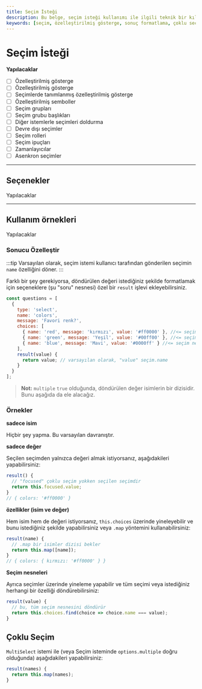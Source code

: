 ```yaml
---
title: Seçim İsteği
description: Bu belge, seçim isteği kullanımı ile ilgili teknik bir kılavuz sunmaktadır. Kullanıcılar özelleştirilmiş seçim nesnelerini ve sonuçları nasıl formatlayacaklarını öğrenebilirler.
keywords: [seçim, özelleştirilmiş gösterge, sonuç formatlama, çoklu seçim, kullanım örnekleri]
---
```


# Seçim İsteği

**Yapılacaklar**

- [ ] Özelleştirilmiş gösterge
- [ ] Özelleştirilmiş gösterge
- [ ] Seçimlerde tanımlanmış özelleştirilmiş gösterge
- [ ] Özelleştirilmiş semboller
- [ ] Seçim grupları
- [ ] Seçim grubu başlıkları
- [ ] Diğer istemlerle seçimleri doldurma
- [ ] Devre dışı seçimler
- [ ] Seçim rolleri
- [ ] Seçim ipuçları
- [ ] Zamanlayıcılar
- [ ] Asenkron seçimler

---

## Seçenekler

Yapılacaklar

---

## Kullanım örnekleri

Yapılacaklar

### Sonucu Özelleştir

:::tip
Varsayılan olarak, seçim istemi kullanıcı tarafından gönderilen seçimin `name` özelliğini döner.
:::

Farklı bir şey gerekiyorsa, döndürülen değeri istediğiniz şekilde formatlamak için seçeneklere (şu "soru" nesnesi) özel bir `result` işlevi ekleyebilirsiniz.

```js
const questions = [
  {
    type: 'select',
    name: 'colors',
    message: 'Favori renk?',
    choices: [
      { name: 'red', message: 'kırmızı', value: '#ff0000' }, //<= seçim nesnesi
      { name: 'green', message: 'Yeşil', value: '#00ff00' }, //<= seçim nesnesi
      { name: 'blue', message: 'Mavi', value: '#0000ff' } //<= seçim nesnesi
    ],
    result(value) {
      return value; // varsayılan olarak, "value" seçim.name
    }
  }
];
```

> **Not:** `multiple` `true` olduğunda, döndürülen değer isimlerin bir dizisidir. Bunu aşağıda da ele alacağız.

### Örnekler

**sadece isim**

Hiçbir şey yapma. Bu varsayılan davranıştır.

**sadece değer**

Seçilen seçimden yalnızca değeri almak istiyorsanız, aşağıdakileri yapabilirsiniz:

```js
result() {
  // "focused" çoklu seçim yokken seçilen seçimdir
  return this.focused.value;
}
// { colors: '#ff0000' }
```

**özellikler (isim ve değer)**

Hem isim hem de değeri istiyorsanız, `this.choices` üzerinde yineleyebilir ve bunu istediğiniz şekilde yapabilirsiniz veya `.map` yöntemini kullanabilirsiniz:

```js
result(name) {
  // .map bir isimler dizisi bekler
  return this.map([name]);
}
// { colors: { kırmızı: '#ff0000' } }
```

**Seçim nesneleri**

Ayrıca seçimler üzerinde yineleme yapabilir ve tüm seçimi veya istediğiniz herhangi bir özelliği döndürebilirsiniz:

```js
result(value) {
  // bu, tüm seçim nesnesini döndürür
  return this.choices.find(choice => choice.name === value);
}
```

## Çoklu Seçim

`MultiSelect` istemi ile (veya Seçim isteminde `options.multiple` doğru olduğunda) aşağıdakileri yapabilirsiniz:

```js
result(names) {
  return this.map(names);
}
```